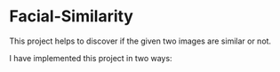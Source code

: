 # Facial-Similarity
This project helps to discover if the given two images are similar or not.

I have implemented this project in two ways:
